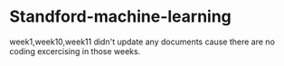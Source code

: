 # Standford-machine-learning
week1,week10,week11 didn't update any documents cause there are no coding excercising in those weeks. 
